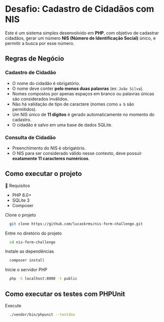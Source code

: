 
# Desafio: Cadastro de Cidadãos com NIS

Este é um sistema simples desenvolvido em **PHP**, com objetivo de cadastrar cidadãos, gerar um número **NIS (Número de Identificação Social)** único, e permitir a busca por esse número.

## Regras de Negócio

### Cadastro de Cidadão

- O nome do cidadão é obrigatório.
- O nome deve conter **pelo menos duas palavras** (ex: `João Silva`).
- Nomes compostos por apenas espaços em branco ou palavras únicas são considerados inválidos.
- Não há validação de tipo de caractere (nomes como `a b` são permitidos).
- Um NIS único de **11 dígitos** é gerado automaticamente no momento do cadastro.
- O cidadão é salvo em uma base de dados SQLite.

### Consulta de Cidadão

- Preenchimento do NIS é obrigatório.
- O NIS para ser considerado válido nesse contexto, deve possuir **exatamente 11 caracteres numéricos**.

## Como executar o projeto

📌 Requisitos

* PHP 8.0+
* SQLite 3
* Composer

Clone o projeto

```bash
  git clone https://github.com/lucaskrms/nis-form-challenge.git
```

Entre no diretório do projeto

```bash
  cd nis-form-challenge
```

Instale as dependências

```bash
  composer install
```

Inicie o servidor PHP

```bash
  php -S localhost:8000 -t public
```

## Como executar os testes com PHPUnit

Execute

```bash
  ./vendor/bin/phpunit --testdox
```
